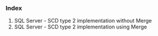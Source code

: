 ### Index
1. SQL Server - SCD type 2 implementation without Merge 
2. SQL Server - SCD type 2 implementation using Merge
